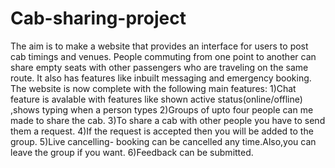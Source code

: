 # Cab-sharing-project
The aim is to make a website that provides an interface for users to post cab timings and venues. People commuting from one point to another can share empty seats with other passengers who are traveling on the same route. It also has features like inbuilt messaging and emergency booking.   
The website is now complete with the following main features:
1)Chat feature is avalable with features like shown active status(online/offline) ,shows typing when a person types
2)Groups of upto four people can me made to share the cab.
3)To share a cab with other people you have to send them a request.
4)If the request is accepted then you will be added to the group.
5)Live cancelling- booking can be cancelled any time.Also,you can leave the group if you want.
6)Feedback can be submitted.

